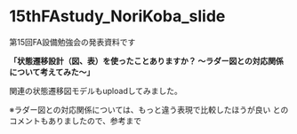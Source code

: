 # 15thFAstudy_NoriKoba_slide

第15回FA設備勉強会の発表資料です

**「状態遷移設計（図、表）を使ったことありますか？ ～ラダー図との対応関係について考えてみた～」**

関連の状態遷移図モデルもuploadしてみました。

※ラダー図との対応関係については、もっと違う表現で比較したほうが良い
とのコメントもありましたので、参考まで
